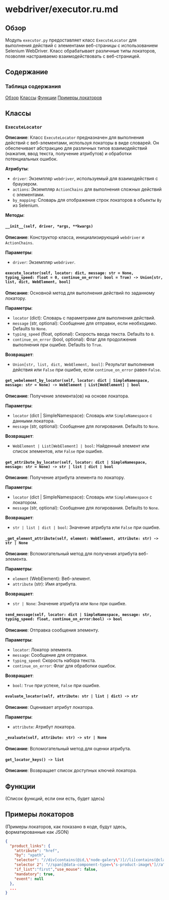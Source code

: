 # webdriver/executor.ru.md

## Обзор

Модуль `executor.py` предоставляет класс `ExecuteLocator` для выполнения действий с элементами веб-страницы с использованием Selenium WebDriver.  Класс обрабатывает различные типы локаторов, позволяя настраиваемо взаимодействовать с веб-страницей.

## Содержание

### Таблица содержания

[Обзор](#обзор)
[Классы](#классы)
[Функции](#функции)
[Примеры локаторов](#примеры-локаторов)


## Классы

### `ExecuteLocator`

**Описание**: Класс `ExecuteLocator` предназначен для выполнения действий с веб-элементами, используя локаторы в виде словарей. Он обеспечивает абстракцию для различных типов взаимодействий (нажатия, ввод текста, получение атрибутов) и обработки потенциальных ошибок.

**Атрибуты**:

- `driver`: Экземпляр `webdriver`, используемый для взаимодействия с браузером.
- `actions`: Экземпляр `ActionChains` для выполнения сложных действий с элементами.
- `by_mapping`: Словарь для отображения строк локаторов в объекты `By` из Selenium.

**Методы**:

#### `__init__(self, driver, *args, **kwargs)`

**Описание**: Конструктор класса, инициализирующий `webdriver` и `ActionChains`.

**Параметры**:
- `driver`: Экземпляр `webdriver`.


#### `execute_locator(self, locator: dict, message: str = None, typing_speed: float = 0, continue_on_error: bool = True) -> Union[str, list, dict, WebElement, bool]`

**Описание**: Основной метод для выполнения действий по заданному локатору.

**Параметры**:
- `locator` (dict): Словарь с параметрами для выполнения действий.
- `message` (str, optional): Сообщение для отправки, если необходимо. Defaults to `None`.
- `typing_speed` (float, optional): Скорость ввода текста. Defaults to `0`.
- `continue_on_error` (bool, optional): Флаг для продолжения выполнения при ошибке. Defaults to `True`.

**Возвращает**:
- `Union[str, list, dict, WebElement, bool]`: Результат выполнения действия или `False` при ошибке, если `continue_on_error` равен `False`.


#### `get_webelement_by_locator(self, locator: dict | SimpleNamespace, message: str = None) -> WebElement | List[WebElement] | bool`

**Описание**: Получение элемента(ов) на основе локатора.

**Параметры**:
- `locator` (dict | SimpleNamespace): Словарь или `SimpleNamespace` с данными локатора.
- `message` (str, optional): Сообщение для логирования. Defaults to `None`.

**Возвращает**:
- `WebElement | List[WebElement] | bool`: Найденный элемент или список элементов, или `False` при ошибке.


#### `get_attribute_by_locator(self, locator: dict | SimpleNamespace, message: str = None) -> str | list | dict | bool`

**Описание**: Получение атрибута элемента по локатору.

**Параметры**:
- `locator` (dict | SimpleNamespace): Словарь или `SimpleNamespace` с локатором.
- `message` (str, optional): Сообщение для логирования. Defaults to `None`.

**Возвращает**:
- `str | list | dict | bool`: Значение атрибута или `False` при ошибке.


#### `_get_element_attribute(self, element: WebElement, attribute: str) -> str | None`

**Описание**: Вспомогательный метод для получения атрибута веб-элемента.

**Параметры**:
- `element` (WebElement): Веб-элемент.
- `attribute` (str): Имя атрибута.

**Возвращает**:
- `str | None`: Значение атрибута или `None` при ошибке.


#### `send_message(self, locator: dict | SimpleNamespace, message: str, typing_speed: float, continue_on_error:bool) -> bool`

**Описание**: Отправка сообщения элементу.

**Параметры**:
- `locator`: Локатор элемента.
- `message`: Сообщение для отправки.
- `typing_speed`: Скорость набора текста.
- `continue_on_error`: Флаг для обработки ошибок.

**Возвращает**:
- `bool`: `True` при успехе, `False` при ошибке.


#### `evaluate_locator(self, attribute: str | list | dict) -> str`

**Описание**: Оценивает атрибут локатора.

**Параметры**:
- `attribute`: Атрибут локатора.


#### `_evaluate(self, attribute: str) -> str | None`

**Описание**: Вспомогательный метод для оценки атрибута.


#### `get_locator_keys() -> list`

**Описание**: Возвращает список доступных ключей локатора.


## Функции

(Список функций, если они есть, будет здесь)


## Примеры локаторов

(Примеры локаторов, как показано в коде, будут здесь, форматированные как JSON)

```json
{
  "product_links": {
    "attribute": "href",
    "by": "xpath",
    "selector": "//div[contains(@id,\'node-galery\')]//li[contains(@class,\'item\')]//a",
    "selector 2": "//span[@data-component-type=\'s-product-image\']//a",
    "if_list":"first","use_mouse": false, 
    "mandatory": true,
    "event": null
  },
  ...
}
```